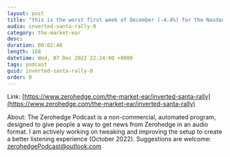 ```yaml
---
layout: post
title: "this is the worst first week of December (-4.4%) for the Nasdaq since 1975..."
audio: inverted-santa-rally-0
category: the-market-ear
desc: 
duration: 00:02:48
length: 168
datetime: Wed, 07 Dec 2022 22:24:00 +0000
tags: podcast
guid: inverted-santa-rally-0
order: 0
---
```



Link: [https://www.zerohedge.com/the-market-ear/inverted-santa-rally](https://www.zerohedge.com/the-market-ear/inverted-santa-rally)

About: The Zerohedge Podcast is a non-commercial, automated program, designed to give people a way to get news from Zerohedge in an audio format.  I am actively working on tweaking and improving the setup to create a better listening experience (October 2022).  Suggestions are welcome: [zerohedgePodcast@outlook.com](mailto:zerohedgePodcast@outlook.com)